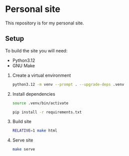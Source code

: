 # Personal site

This repository is for my personal site.

## Setup

To build the site you will need:
- Python3.12
- GNU Make

1. Create a virtual environment
   ```bash
   python3.12 -m venv --prompt . --upgrade-deps .venv
   ```
2. Install dependencies
   ```bash
   source .venv/bin/activate
   
   pip install -r requirements.txt
   ```
3. Build site
   ```bash
   RELATIVE=1 make html
   ```
4. Serve site
   ```bash
   make serve
   ```
